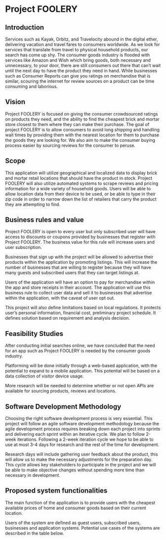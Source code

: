 # Project FOOLERY

## Introduction

Services such as Kayak, Orbitz, and Travelocity abound in the digital ether, delivering vacation and travel fares to consumers worldwide. As we look for services that translate from travel to physical household products, our search has come up shy. The consumer goods industry is flooded with services like Amazon and Wish which bring goods, both necessary and unnecessary, to your door, there are still consumers out there that can’t wait until the next day to have the product they need in hand. While businesses such as Consumer Reports can give you ratings on merchandise that is similar, scouring the internet for review sources on a product can be time consuming and laborious.

## Vision

Project FOOLERY is focused on giving the consumer crowdsourced ratings on products they need, and the ability to find the cheapest brick and mortar store closest to them where they can make their purchase. The goal of project FOOLERY is to allow consumers to avoid long shipping and handling wait times by providing them with the nearest location for them to purchase the goods they are looking for. We also aim to make the consumer buying process easier by sourcing reviews for the consumer to peruse.

## Scope

This application will utilize geographical and localized data to display brick and mortar retail locations that should have the product in stock. Project FOOLERY will also utilize automated systems to scrape reviews and pricing information for a wide variety of household goods. Users will be able to allow location data from their device to be used, or be able to type in their zip code in order to narrow down the list of retailers that carry the product they are attempting to find.

## Business rules and value

Project FOOLERY is open to every user but only subscribed user will have access to discounts or coupons provided by businesses that register with Project FOOLERY. The business value for this rule will increase users and user subscription.

Businesses that sign up with the project will be allowed to advertise their products within the application by promoting listings. This will increase the number of businesses that are willing to register because they will have many guests and subscribed users that they can target listings at.

Users of the application will have an option to pay for merchandise within the app and store receipts in their account. The application will use this business rule to collect user data and sell it to businesses that advertise within the application, with the caveat of user opt out.

This project will also define limitations based on local regulations. It protects user’s personal information, financial cost, preliminary project schedule. It defines solution based on requirement and analysis decision.

## Feasibility Studies

After conducting initial searches online, we have concluded that the need for an app such as Project FOOLERY is needed by the consumer goods industry.

Platforming will be done initially through a web-based application, with the potential to expand to a mobile application. This potential will be based on a data collection of visitor device usage.

More research will be needed to determine whether or not open APIs are available for sourcing products, reviews and locations.

## Software Development Methodology

Choosing the right software development process is very essential. This project will follow an agile software development methodology because the agile development process requires breaking down each project into sprints and delivering each sprint within an iterative cycle. We plan to follow 2-week iterations. Following a 2-week iteration cycle we hope to be able to use at most 3-4 days for research and the rest of the time for development.

Research days will include gathering user feedback about the product, this will allow us to make the necessary adjustments for the preparation day. This cycle allows key stakeholders to participate in the project and we will be able to make objective changes without spending more time than necessary in development.

## Proposed system functionalities

The main function of the application is to provide users with the cheapest available prices of home and consumer goods based on their current location.

Users of the system are defined as guest users, subscribed users, businesses and application systems. Potential use cases of the systems are described in the table below.

